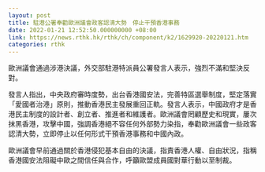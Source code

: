 ```yaml
---
layout: post
title: 駐港公署奉勸歐洲議會政客認清大勢　停止干預香港事務
date: 2022-01-21 12:52:50.000000000 +08:00
link: https://news.rthk.hk/rthk/ch/component/k2/1629920-20220121.htm
categories: rthk
---
```


歐洲議會通過涉港決議，外交部駐港特派員公署發言人表示，強烈不滿和堅決反對。

發言人指出，中央政府審時度勢，出台香港國安法，完善特區選舉制度，堅定落實「愛國者治港」原則，推動香港民主發展重回正軌。發言人表示，中國政府才是香港民主制度的設計者、創立者、推進者和維護者。歐洲議會罔顧歷史和現實，屢次抹黑香港，攻擊中國，強調香港絕不容任何外部勢力染指，奉勸歐洲議會一些政客認清大勢，立即停止以任何形式干預香港事務和中國內政。

歐洲議會早前通過關於香港侵犯基本自由的決議，指責香港人權、自由狀況，指稱香港國安法阻礙中歐之間信任與合作，呼籲歐盟成員國對華行動以至制裁。

